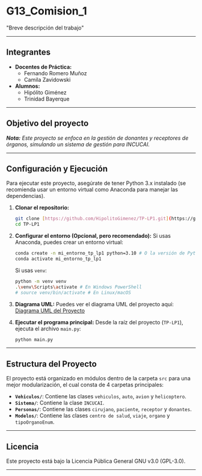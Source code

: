 # G13_Comision_1

"Breve descripción del trabajo"

---

## Integrantes

* **Docentes de Práctica:**
    * Fernando Romero Muñoz
    * Camila Zavidowski
* **Alumnos:**
    * Hipólito Giménez
    * Trinidad Bayerque

---

## Objetivo del proyecto


_**Nota:** Este proyecto se enfoca en la gestión de donantes y receptores de órganos, simulando un sistema de gestión para INCUCAI._

---

## Configuración y Ejecución

Para ejecutar este proyecto, asegúrate de tener Python 3.x instalado (se recomienda usar un entorno virtual como Anaconda para manejar las dependencias).

1.  **Clonar el repositorio:**
    ```bash
    git clone [https://github.com/HipolitoGimenez/TP-LP1.git](https://github.com/HipolitoGimenez/TP-LP1.git)
    cd TP-LP1
    ```

2.  **Configurar el entorno (Opcional, pero recomendado):**
    Si usas Anaconda, puedes crear un entorno virtual:
    ```bash
    conda create -n mi_entorno_tp_lp1 python=3.10 # O la versión de Python que uses
    conda activate mi_entorno_tp_lp1
    ```
    Si usas `venv`:
    ```bash
    python -m venv venv
    .\venv\Scripts\activate # En Windows PowerShell
    # source venv/bin/activate # En Linux/macOS
    ```

3.  **Diagrama UML:**
    Puedes ver el diagrama UML del proyecto aquí:
    [Diagrama UML del Proyecto](https://app.diagrams.net/#G1wymQ_Uzuawb6E07xZvPAKNnipn-7bt_2#%7B%22pageId%22%3A%22gMXmehYRXr0v4xTKnlDv%22%7D)

4.  **Ejecutar el programa principal:**
    Desde la raíz del proyecto (`TP-LP1`), ejecuta el archivo `main.py`:
    ```bash
    python main.py
    ```

---

## Estructura del Proyecto

El proyecto está organizado en módulos dentro de la carpeta `src` para una mejor modularización, el cual consta de 4 carpetas principales:

* **`Vehiculos/`**: Contiene las clases `vehiculos`, `auto`, `avion` y `helicoptero`.
* **`Sistema/`**: Contiene la clase `INCUCAI`.
* **`Personas/`**: Contiene las clases `cirujano`, `paciente`, `receptor` y `donantes`.
* **`Modelos/`**: Contiene las clases `centro de salud`, `viaje`, `organo` y `tipoOrganoEnum`.

---

## Licencia

Este proyecto está bajo la Licencia Pública General GNU v3.0 (GPL-3.0).

---
